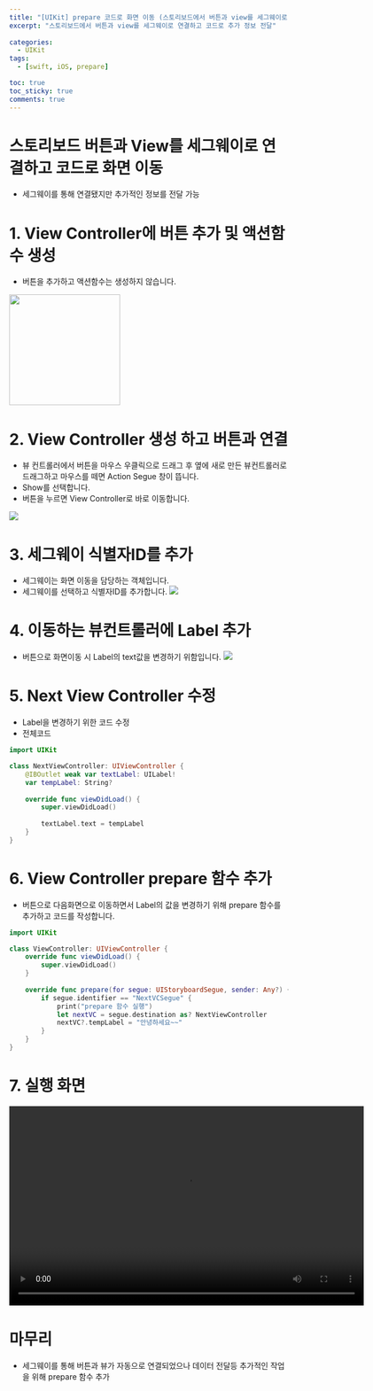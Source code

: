 ```yaml
---
title: "[UIKit] prepare 코드로 화면 이동 (스토리보드에서 버튼과 view를 세그웨이로 연결, 추가 정보 전달)"
excerpt: "스토리보드에서 버튼과 view를 세그웨이로 연결하고 코드로 추가 정보 전달"
  
categories:
  - UIKit
tags:
  - [swift, iOS, prepare]

toc: true         
toc_sticky: true   
comments: true      
---
```

# 스토리보드 버튼과 View를 세그웨이로 연결하고 코드로 화면 이동 
- 세그웨이를 통해 연결됐지만 추가적인 정보를 전달 가능 

# 1. View Controller에 버튼 추가 및 액션함수 생성 
- 버튼을 추가하고 액션함수는 생성하지 않습니다.  

<img src="../../assets/images/categories/uikit/2024-04-11-NextVC4-1.png" width="200">


# 2. View Controller 생성 하고 버튼과 연결
- 뷰 컨트롤러에서 버튼을 마우스 우클릭으로 드래그 후 옆에 새로 만든 뷰컨트롤러로 드래그하고 마우스를 떼면 Action Segue 창이 뜹니다. 
- Show를 선택합니다. 
- 버튼을 누르면 View Controller로 바로 이동합니다. 

![](../../assets/images/categories/uikit/2024-04-11-NextVC4-2.png)

# 3. 세그웨이 식별자ID를 추가 
- 세그웨이는 화면 이동을 담당하는 객체입니다. 
- 세그웨이를 선택하고 식별자ID를 추가합니다. 
![](../../assets/images/categories/uikit/2024-04-11-NextVC4-3.png)

# 4. 이동하는 뷰컨트롤러에 Label 추가 
- 버튼으로 화면이동 시 Label의 text값을 변경하기 위함입니다. 
![](../../assets/images/categories/uikit/2024-04-11-NextVC4-4.png)

# 5. Next View Controller 수정
- Label을 변경하기 위한 코드 수정 
- 전체코드 

```swift
import UIKit

class NextViewController: UIViewController {
    @IBOutlet weak var textLabel: UILabel!
    var tempLabel: String?
    
    override func viewDidLoad() {
        super.viewDidLoad()
        
        textLabel.text = tempLabel
    }
}
```

# 6. View Controller prepare 함수 추가 
- 버튼으로 다음화면으로 이동하면서 Label의 값을 변경하기 위해 prepare 함수를 추가하고 코드를 작성합니다. 

```swift
import UIKit

class ViewController: UIViewController {
    override func viewDidLoad() {
        super.viewDidLoad()
    }
    
    override func prepare(for segue: UIStoryboardSegue, sender: Any?) {
        if segue.identifier == "NextVCSegue" {
            print("prepare 함수 실행")
            let nextVC = segue.destination as? NextViewController
            nextVC?.tempLabel = "안녕하세요~~"
        }
    }
}
```

# 7. 실행 화면 

<video width="640" height="360" controls>
    <source src="../../assets/video/categories/uikit/2024-04-11-NextVC4.mov" type="video/mp4">
</video>

# 마무리 
- 세그웨이를 통해 버튼과 뷰가 자동으로 연결되었으나 데이터 전달등 추가적인 작업을 위해 prepare 함수 추가 